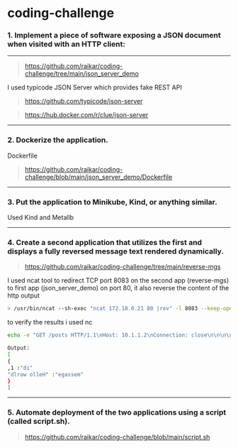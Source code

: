 # coding-challenge



### 1. Implement a piece of software exposing a JSON document when visited with an HTTP client:
-----------------------

> https://github.com/raikar/coding-challenge/tree/main/json_server_demo

I used typicode JSON Server which provides fake REST API

> https://github.com/typicode/json-server

> https://hub.docker.com/r/clue/json-server



-----------------------
### 2. Dockerize the application.


Dockerfile
> https://github.com/raikar/coding-challenge/blob/main/json_server_demo/Dockerfile



-----------------------
### 3. Put the application to Minikube, Kind, or anything similar.

Used Kind and Metallb


-----------------------
### 4. Create a second application that utilizes the first and displays a fully reversed message text rendered dynamically.

> https://github.com/raikar/coding-challenge/tree/main/reverse-mgs

I used ncat tool to redirect TCP port 8083 on the second app (reverse-mgs) to first app (json_server_demo) on port 80, it also reverse the content of the http output

```bash
> /usr/bin/ncat --sh-exec "ncat 172.18.0.21 80 |rev" -l 8083 --keep-open
```

to verify the results i used nc

```bash
echo -e "GET /posts HTTP/1.1\nHost: 10.1.1.2\nConnection: close\n\n\n\n" | nc 172.18.0.22 8083

Output:
[
{
,1 :"di"
"dlrow olleH" :"egassem"
}
]


```


-----------------------
### 5. Automate deployment of the two applications using a script (called script.sh).


> https://github.com/raikar/coding-challenge/blob/main/script.sh
